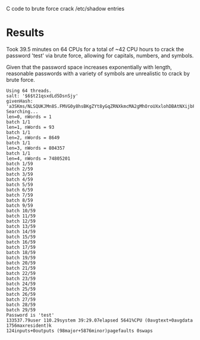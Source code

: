 C code to brute force crack /etc/shadow entries

# Results

Took 39.5 minutes on 64 CPUs for a total of ~42 CPU hours to crack the password 'test' via brute force, allowing for capitals, numbers, and symbols.

Given that the password space increases exponentially with length, reasonable passwords with a variety of symbols are unrealistic to crack by brute force.

```
Using 64 threads.
salt: '$6$t21qsxdLd5DsnSjy'
givenHash: 'a3SKms/NLSQUKJMn8S.FMVG0y8hsBKgZYt8yGqZRNXkmcMA2gMhOroUXxlohDBAtNXijbFfO5jE6Eq298TDj00'
Searching...
len=0, nWords = 1
batch 1/1
len=1, nWords = 93
batch 1/1
len=2, nWords = 8649
batch 1/1
len=3, nWords = 804357
batch 1/1
len=4, nWords = 74805201
batch 1/59
batch 2/59
batch 3/59
batch 4/59
batch 5/59
batch 6/59
batch 7/59
batch 8/59
batch 9/59
batch 10/59
batch 11/59
batch 12/59
batch 13/59
batch 14/59
batch 15/59
batch 16/59
batch 17/59
batch 18/59
batch 19/59
batch 20/59
batch 21/59
batch 22/59
batch 23/59
batch 24/59
batch 25/59
batch 26/59
batch 27/59
batch 28/59
batch 29/59
Password is 'test'
133537.79user 110.29system 39:29.07elapsed 5641%CPU (0avgtext+0avgdata 1756maxresident)k
124inputs+0outputs (98major+5876minor)pagefaults 0swaps
```

